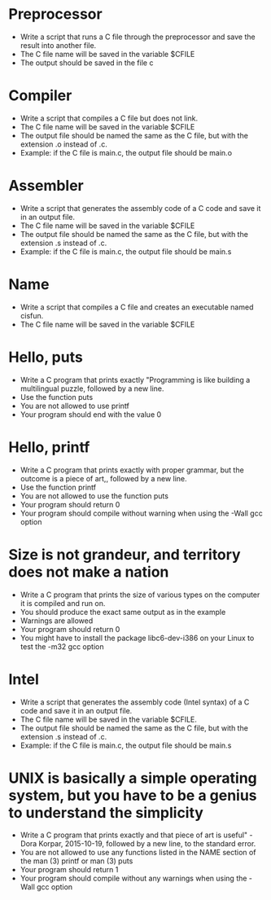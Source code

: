 # Preprocessor
* Write a script that runs a C file through the preprocessor and save the result into another file.
* The C file name will be saved in the variable $CFILE
* The output should be saved in the file c

# Compiler
* Write a script that compiles a C file but does not link.
* The C file name will be saved in the variable $CFILE
* The output file should be named the same as the C file, but with the extension .o instead of .c.
* Example: if the C file is main.c, the output file should be main.o

# Assembler
* Write a script that generates the assembly code of a C code and save it in an output file.
* The C file name will be saved in the variable $CFILE
* The output file should be named the same as the C file, but with the extension .s instead of .c.
* Example: if the C file is main.c, the output file should be main.s

# Name
* Write a script that compiles a C file and creates an executable named cisfun.
* The C file name will be saved in the variable $CFILE

# Hello, puts
* Write a C program that prints exactly "Programming is like building a multilingual puzzle, followed by a new line.
* Use the function puts
* You are not allowed to use printf
* Your program should end with the value 0

# Hello, printf
* Write a C program that prints exactly with proper grammar, but the outcome is a piece of art,, followed by a new line.
* Use the function printf
* You are not allowed to use the function puts
* Your program should return 0
* Your program should compile without warning when using the -Wall gcc option

# Size is not grandeur, and territory does not make a nation
* Write a C program that prints the size of various types on the computer it is compiled and run on.
* You should produce the exact same output as in the example
* Warnings are allowed
* Your program should return 0
* You might have to install the package libc6-dev-i386 on your Linux to test the -m32 gcc option

# Intel
* Write a script that generates the assembly code (Intel syntax) of a C code and save it in an output file.
* The C file name will be saved in the variable $CFILE.
* The output file should be named the same as the C file, but with the extension .s instead of .c.
* Example: if the C file is main.c, the output file should be main.s

# UNIX is basically a simple operating system, but you have to be a genius to understand the simplicity
* Write a C program that prints exactly and that piece of art is useful" - Dora Korpar, 2015-10-19, followed by a new line, to the standard error.
* You are not allowed to use any functions listed in the NAME section of the man (3) printf or man (3) puts
* Your program should return 1
* Your program should compile without any warnings when using the -Wall gcc option

